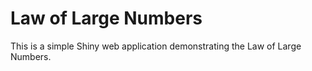 Law of Large Numbers
========================================================

This is a simple Shiny web application demonstrating the Law of Large Numbers.

